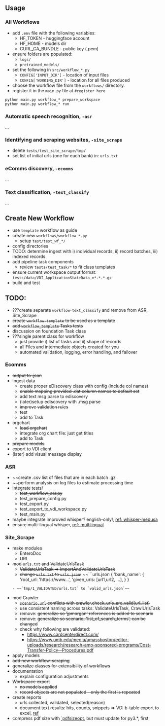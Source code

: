 


## Usage

### All Workflows

* add `.env` file with the following variables: 
    - HF_TOKEN - huggingface account
    - HF_HOME - models dir
    - CURL_CA_BUNDLE - public key (.pem)
* ensure folders are populated:
    - `logs/`
    - `pretrained_models/`
* set the following in `src/workflow_*.py`
    - `CONFIG['INPUT_DIR']` - location of input files
    - `CONFIG['WORKING_DIR']` - location for all files produced
* choose the workflow file from the `workflows/` directory.
* register it in the `main.py` file at `#register here`

```
python main.py workflow_* prepare_workspace
python main.py workflow_* run
```


### Automatic speech recognition, `-asr`

...


### Identifying and scraping websites, `-site_scrape`

* delete `tests/test_site_scrape/tmp/`
* set list of initial urls (one for each bank) in: `urls.txt`


### eComms discovery, `-ecomms`

...


### Text classification, `-text_classify`

...



## Create New Workflow

* use `template` workflow as guide
* create new `workflows/workflow_*.py`
  - setup `test/test_wf_*/`
* config directories
* TODO: determine ingest with i) individual records, ii) record batches, iii) indexed records
* add pipeline task components
  - review `tests/test_task/*` to fit class templates
* ensure current workspace output format: `tests/data/VDI_ApplicationStateData_v*.*.*.gz`
* build and test



## TODO:

* ???create separate `workflow-text_classify` and remove from ASR, Site_Scrape
* ~~create `workflow-template` to be used as a template~~
* ~~add `workflow_template` Tasks tests~~
* discussion on foundation Task class
* ???single parent class for workflow
  - just provide i) list of tasks and ii) shape of records
  - all Files and intermediate objects created for you
  - automated validation, logging, error handling, and failover


### Ecomms

* ~~output to .json~~
* ingest data
  - create proper eDiscovery class with config (include col names)
  - ~~enable mapping provided .dat column names to default set~~
  - add text msg parse to ediscovery
  - (later)setup ediscovery with .msg parse
  - ~~improve validation rules~~
  - test
  - add to Task
* orgchart
  - ~~load orgchart~~
  - integrate org chart file: just get titles
  - add to Task
* ~~prepare models~~
* export to VDI client
* (later) add visual message display


### ASR

* ~~create .csv list of files that are in each batch .gz
* ~~perform analysis on log files to estimate processing time
* integrate tests/
  - ~~test_workflow_asr.py~~
  - test_prepare_config.py
  - test_export.py
  - test_export_to_vdi_workspace.py
  - test_main.py
* maybe integrate improved whisper? english-only!, [ref: whisper-medusa](https://huggingface.co/aiola/whisper-medusa-v1)
* ensure multi-lingual whisper, [ref: multilingual](https://huggingface.co/openai/whisper-large-v3)


### Site_Scrape

* make modules
  - EnteroDoc
  - URL
* ~~mod  `urls.txt` and ValidateUrlsTask~~
  - ~~ValidateUrlsTask => ImportAndValidateUrlsTask~~
  - ~~change `urls.txt` to `urls.json`:~~
  ~~```urls.json
  {
  'bank_name': {
    'root_url: 'https://www...',
    'given_urls: [url1,url2, ...],
    }
  }
  ```~~
  - ~~`tmp/1_VALIDATED/urls.txt` to `valid_urls.json`~~
* mod Crawler
  - ~~`scenario.url` conflicts with crawler.check_urls_are_valid(url_list)~~
  - use consistent naming across tasks: ValidateUrlsTask, CrawlUrlsTask
  - remove: ~~generalize so 'jpmorgan' references is added to scenario~~
  - remove: ~~generalize so scenario, 'list_of_search_terms', can be changed~~
  - check why following are validated:
    + https://www.cardcenterdirect.com/
    + https://www.umb.edu/media/umassboston/editor-uploads/research/research-amp-sponsored-programs/Cost-Transfer-Policy--Procedures.pdf
* apply models
* ~~add new workflow-scraping~~
* ~~generalize classes for extensibility of workflows~~
* documentation
  - explain configuration adjustments
* ~~Workspace export~~
  - ~~no models applied~~
  - ~~record objects are not populated - only the first is repeated~~
* create reports
  - urls collected, validated, selected(reason)
  - document text results: hits, counts, snippets => VDI b-table export to excel, [ref](https://stackoverflow.com/questions/71465593/exporting-bootstrap-table-to-excel-or-pdf)
* compress pdf size with [`pdfsizeopt](https://github.com/pts/pdfsizeopt), but must update for py3.*, first